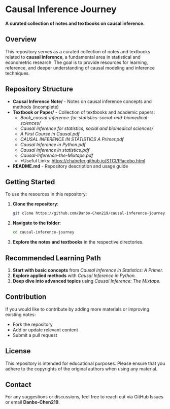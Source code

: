 # Causal Inference Journey

**A curated collection of notes and textbooks on causal inference.**

## Overview

This repository serves as a curated collection of notes and textbooks related to **causal inference**, a fundamental area in statistical and econometric research. The goal is to provide resources for learning, reference, and deeper understanding of causal modeling and inference techniques.

## Repository Structure

- **Causal Inference Note/** - Notes on causal inference concepts and methods (incomplete) 
- **Textbook or Paper/** - Collection of textbooks and academic papers:
  - *Book_causal-inference-for-statistics-social-and-biomedical-sciences/*
  - *Causal inference for statistics, social and biomedical sciences/*
  - *A First Course in Causal.pdf*
  - *CAUSAL INFERENCE IN STATISTICS A Primer.pdf*
  - *Causal Inference in Python.pdf*
  - *Causal inference in statistics.pdf*
  - *Causal-Inference-the-Mixtape.pdf*
  - *Useful Links: https://chabefer.github.io/STCI/Placebo.html
- **README.md** - Repository description and usage guide

## Getting Started

To use the resources in this repository:

1. **Clone the repository**:

   ```sh
   git clone https://github.com/Danbo-Chen219/causal-inference-journey.git
   ```

2. **Navigate to the folder**:

   ```sh
   cd causal-inference-journey
   ```

3. **Explore the notes and textbooks** in the respective directories.

## Recommended Learning Path

1. **Start with basic concepts** from *Causal Inference in Statistics: A Primer.*
2. **Explore applied methods** with *Causal Inference in Python.*
3. **Deep dive into advanced topics** using *Causal Inference: The Mixtape.*

## Contribution

If you would like to contribute by adding more materials or improving existing notes:

- Fork the repository
- Add or update relevant content
- Submit a pull request

## License

This repository is intended for educational purposes. Please ensure that you adhere to the copyrights of the original authors when using any material.

## Contact

For any suggestions or discussions, feel free to reach out via GitHub Issues or email **Danbo-Chen219**.

